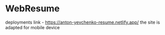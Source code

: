 # WebResume
deployments link - https://anton-yevchenko-resume.netlify.app/
the site is adapted for mobile device 
